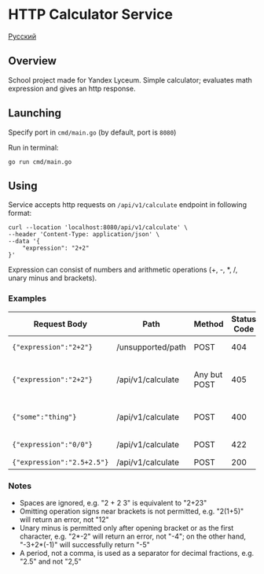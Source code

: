 # HTTP Calculator Service

[Русский](README_ru.md)

## Overview

School project made for Yandex Lyceum. Simple calculator; evaluates math expression and gives an http response.

## Launching

Specify port in `cmd/main.go` (by default, port is `8080`)

Run in terminal:

```
go run cmd/main.go
```

## Using

Service accepts http requests on `/api/v1/calculate` endpoint in following format:

```
curl --location 'localhost:8080/api/v1/calculate' \
--header 'Content-Type: application/json' \
--data '{
    "expression": "2+2"
}'
```

Expression can consist of numbers and arithmetic operations (+, -, *, /, unary minus and brackets).

### Examples

| Request Body               | Path              | Method       | Status Code | Message                      |
| -------------------------- | ----------------- | ------------ | ----------- | ---------------------------- |
| `{"expression":"2+2"}`     | /unsupported/path | POST         | 404         | 404 page not found           |
| `{"expression":"2+2"}`     | /api/v1/calculate | Any but POST | 405         | Method not allowed; use POST |
| `{"some":"thing"}`         | /api/v1/calculate | POST         | 400         | Bad request body             |
| `{"expression":"0/0"}`     | /api/v1/calculate | POST         | 422         | Expression is not valid      |
| `{"expression":"2.5+2.5"}` | /api/v1/calculate | POST         | 200         | 5                            |

### Notes

- Spaces are ignored, e.g. "2 + 2 3" is equivalent to "2+23"
- Omitting operation signs near brackets is not permitted, e.g. "2(1+5)" will return an error, not "12"
- Unary minus is permitted only after opening bracket or as the first character, e.g. "2*-2" will return an error, not "-4"; on the other hand, "-3+2*(-1)" will successfully return "-5"
- A period, not a comma, is used as a separator for decimal fractions, e.g. "2.5" and not "2,5"